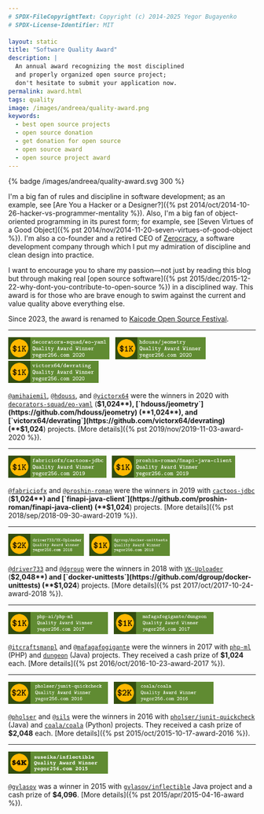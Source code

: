```yaml
---
# SPDX-FileCopyrightText: Copyright (c) 2014-2025 Yegor Bugayenko
# SPDX-License-Identifier: MIT

layout: static
title: "Software Quality Award"
description: |
  An annual award recognizing the most disciplined
  and properly organized open source project;
  don't hesitate to submit your application now.
permalink: award.html
tags: quality
image: /images/andreea/quality-award.png
keywords:
  - best open source projects
  - open source donation
  - get donation for open source
  - open source award
  - open source project award
---
```


{% badge /images/andreea/quality-award.svg 300 %}

I'm a big fan of rules and discipline in software development; as an example, see
[Are You a Hacker or a Designer?]({% pst 2014/oct/2014-10-26-hacker-vs-programmer-mentality %}).
Also, I'm a big fan of object-oriented programming in its purest form; for example, see
[Seven Virtues of a Good Object]({% pst 2014/nov/2014-11-20-seven-virtues-of-good-object %}).
I'm also a co-founder and a retired CEO of [Zerocracy](https://www.zerocracy.com), a software development
company through which I put my admiration of discipline and clean design into practice.

I want to encourage you to share my passion&mdash;not just by reading this blog
but through making real
[open source software]({% pst 2015/dec/2015-12-22-why-dont-you-contribute-to-open-source %}) in a disciplined way.
This award is for those who are brave enough to swim against the current and
value quality above everything else.

<!--more-->

Since 2023, the award is renamed to [Kaicode Open Source Festival](https://www.kaicode.org).

<hr/>

<img src="/images/award/2020/winner-amihaiemil.png" style="height:45px;" alt='winner'/>
&nbsp;
<img src="/images/award/2020/winner-hdouss.png" style="height:45px;" alt='winner'/>
&nbsp;
<img src="/images/award/2020/winner-victorx64.png" style="height:45px;" alt='winner'/>

[`@amihaiemil`](https://github.com/amihaiemil),
[`@hdouss`](https://github.com/hdouss),
and [`@victorx64`](https://github.com/victorx64)
were the winners in 2020 with
[`decorators-squad/eo-yaml`](https://github.com/decorators-squad/eo-yaml) (**$1,024**),
[`hdouss/jeometry`](https://github.com/hdouss/jeometry) (**1,024**),
and
[`victorx64/devrating`](https://github.com/victorx64/devrating) (**$1,024**)
projects.
[More details]({% pst 2019/nov/2019-11-03-award-2020 %}).

<hr/>

<img src="/images/award/2019/winner-fabriciofx.png"
  style="height:45px;" alt='badge'/>
&nbsp;
<img src="/images/award/2019/winner-proshin-roman.png"
  style="height:45px;" alt='badge'/>

[`@fabriciofx`](https://github.com/fabriciofx) and [`@proshin-roman`](https://github.com/proshin-roman)
were the winners in 2019 with
[`cactoos-jdbc`](https://github.com/fabriciofx/cactoos-jdbc) (**$1,024**)
and
[`finapi-java-client`](https://github.com/proshin-roman/finapi-java-client) (**$1,024**)
projects.
[More details]({% pst 2018/sep/2018-09-30-award-2019 %}).

<hr/>

<img src="/images/award/2018/winner-driver733.png"
  style="height:45px;" alt='badge'/>
&nbsp;
<img src="/images/award/2018/winner-dgroup.png"
  style="height:45px;" alt='badge'/>

[`@driver733`](https://github.com/driver733) and [`@dgroup`](https://github.com/dgroup)
were the winners in 2018 with
[`VK-Uploader`](https://github.com/driver733/VK-Uploader) (**$2,048**)
and
[`docker-unittests`](https://github.com/dgroup/docker-unittests) (**$1,024**)
projects.
[More details]({% pst 2017/oct/2017-10-24-award-2018 %}).

<hr/>

<img src="/images/award/2017/winner-itcraftsmanpl.png"
  style="width:203px;height:45px;" alt='badge'/>
&nbsp;
<img src="/images/award/2017/winner-mafagafogigante.png"
  style="width:203px;height:45px;" alt='badge'/>

[`@itcraftsmanpl`](https://github.com/itcraftsmanpl) and [`@mafagafogigante`](https://github.com/mafagafogigante)
were the winners in 2017
with [`php-ml`](https://github.com/php-ai/php-ml) (PHP)
and [`dungeon`](https://github.com/mafagafogigante/dungeon) (Java) projects. They
received a cash prize of **$1,024** each.
[More details]({% pst 2016/oct/2016-10-23-award-2017 %}).

<hr/>

<img src="/images/award/2016/winner-pholser.png"
  style="width:203px;height:45px;" alt='badge'/>
&nbsp;
<img src="/images/award/2016/winner-sils.png"
  style="width:203px;height:45px;" alt='badge'/>

[`@pholser`](https://github.com/pholser) and [`@sils`](https://github.com/sils) were the winners in 2016
with [`pholser/junit-quickcheck`](https://github.com/pholser/junit-quickcheck) (Java)
and [`coala/coala`](https://github.com/coala/coala) (Python) projects. They
received a cash prize of **$2,048** each.
[More details]({% pst 2015/oct/2015-10-17-award-2016 %}).

<hr/>

<img src="/images/award/2015/winner.png"
  style="width:203px;height:45px;" alt='badge'/>

[`@gvlasov`](https://github.com/gvlasov) was a winner in 2015
with [`gvlasov/inflectible`](https://github.com/gvlasov/inflectible) Java
project and a cash prize of **$4,096**.
[More details]({% pst 2015/apr/2015-04-16-award %}).

